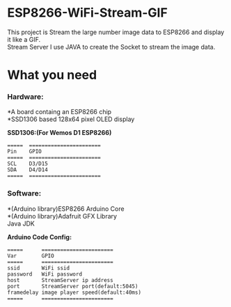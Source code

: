 # ESP8266-WiFi-Stream-GIF
This project is Stream the large number image data to ESP8266 and display it like a GIF.<br>
Stream Server I use JAVA to create the Socket to stream the image data.<br>

# What you need<br>
<h3>Hardware:</h3>
*A board containg an ESP8266 chip<br>
*SSD1306 based 128x64 pixel OLED display<br>

**SSD1306:(For Wemos D1 ESP8266)**

    =====  =======================
    Pin    GPIO
    =====  =======================
    SCL    D3/D15
    SDA    D4/D14
    =====  =======================
    
<h3>Software:</h3>
*(Arduino library)ESP8266 Arduino Core<br>
*(Arduino library)Adafruit GFX Library<br>
Java JDK<br>

**Arduino Code Config:**

    =====      =======================
    Var        GPIO
    =====      =======================
    ssid       WiFi ssid
    password   WiFi password 
    host       StreamServer ip address
    port       StreamServer port(default:5045)
    framedelay image player speed(default:40ms)
    =====      =======================

